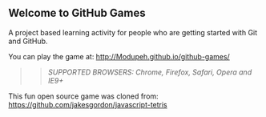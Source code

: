 ## Welcome to GitHub Games

A project based learning activity for people who are getting started with Git and GitHub.

You can play the game at: http://Modupeh.github.io/github-games/

>> _*SUPPORTED BROWSERS*: Chrome, Firefox, Safari, Opera and IE9+_

This fun open source game was cloned from: https://github.com/jakesgordon/javascript-tetris
